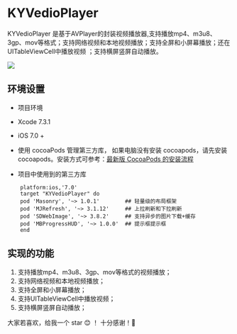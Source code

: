 # KYVedioPlayer
KYVedioPlayer 是基于AVPlayer的封装视频播放器,支持播放mp4、m3u8、3gp、mov等格式；支持网络视频和本地视频播放；支持全屏和小屏幕播放；还在UITableViewCell中播放视频 ；支持横屏竖屏自动播放。

![](https://github.com/kingly09/KYVedioPlayer/blob/master/vedio01.gif)


## 环境设置
- 项目环境
- Xcode 7.3.1
- iOS 7.0 +

- 使用 cocoaPods 管理第三方库， 如果电脑没有安装 cocoapods，请先安装 cocoapods。安装方式可参考：[最新版 CocoaPods 的安装流程](http://blog.sina.com.cn/s/blog_6ff6523d0102x8dq.html)

- 项目中使用到的第三方库

```
    platform:ios,'7.0'
    target "KYVedioPlayer" do
    pod 'Masonry', '~> 1.0.1'        ## 轻量级的布局框架 
    pod 'MJRefresh', '~> 3.1.12'     ## 上拉刷新和下拉刷新
    pod 'SDWebImage', '~> 3.8.2'     ## 支持异步的图片下载+缓存
    pod 'MBProgressHUD', '~> 1.0.0'  ## 提示框提示框
    end

```

## 实现的功能

1. 支持播放mp4、m3u8、3gp、mov等格式的视频播放；
2. 支持网络视频和本地视频播放；
3. 支持全屏和小屏幕播放；
4. 支持UITableViewCell中播放视频；
5. 支持横屏竖屏自动播放；


大家若喜欢，给我一个 star 😊 ！ 十分感谢！🙏

